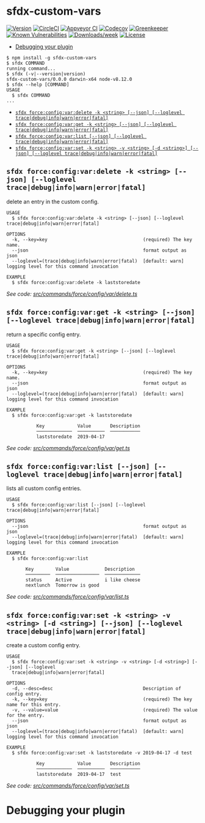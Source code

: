 sfdx-custom-vars
================



[![Version](https://img.shields.io/npm/v/sfdx-custom-vars.svg)](https://npmjs.org/package/sfdx-custom-vars)
[![CircleCI](https://circleci.com/gh/Documents/sfdx-custom-vars/tree/master.svg?style=shield)](https://circleci.com/gh/Documents/sfdx-custom-vars/tree/master)
[![Appveyor CI](https://ci.appveyor.com/api/projects/status/github/Documents/sfdx-custom-vars?branch=master&svg=true)](https://ci.appveyor.com/project/heroku/sfdx-custom-vars/branch/master)
[![Codecov](https://codecov.io/gh/Documents/sfdx-custom-vars/branch/master/graph/badge.svg)](https://codecov.io/gh/Documents/sfdx-custom-vars)
[![Greenkeeper](https://badges.greenkeeper.io/Documents/sfdx-custom-vars.svg)](https://greenkeeper.io/)
[![Known Vulnerabilities](https://snyk.io/test/github/Documents/sfdx-custom-vars/badge.svg)](https://snyk.io/test/github/Documents/sfdx-custom-vars)
[![Downloads/week](https://img.shields.io/npm/dw/sfdx-custom-vars.svg)](https://npmjs.org/package/sfdx-custom-vars)
[![License](https://img.shields.io/npm/l/sfdx-custom-vars.svg)](https://github.com/Documents/sfdx-custom-vars/blob/master/package.json)

<!-- toc -->
* [Debugging your plugin](#debugging-your-plugin)
<!-- tocstop -->
<!-- install -->
<!-- usage -->
```sh-session
$ npm install -g sfdx-custom-vars
$ sfdx COMMAND
running command...
$ sfdx (-v|--version|version)
sfdx-custom-vars/0.0.0 darwin-x64 node-v8.12.0
$ sfdx --help [COMMAND]
USAGE
  $ sfdx COMMAND
...
```
<!-- usagestop -->
<!-- commands -->
* [`sfdx force:config:var:delete -k <string> [--json] [--loglevel trace|debug|info|warn|error|fatal]`](#sfdx-forceconfigvardelete--k-string---json---loglevel-tracedebuginfowarnerrorfatal)
* [`sfdx force:config:var:get -k <string> [--json] [--loglevel trace|debug|info|warn|error|fatal]`](#sfdx-forceconfigvarget--k-string---json---loglevel-tracedebuginfowarnerrorfatal)
* [`sfdx force:config:var:list [--json] [--loglevel trace|debug|info|warn|error|fatal]`](#sfdx-forceconfigvarlist---json---loglevel-tracedebuginfowarnerrorfatal)
* [`sfdx force:config:var:set -k <string> -v <string> [-d <string>] [--json] [--loglevel trace|debug|info|warn|error|fatal]`](#sfdx-forceconfigvarset--k-string--v-string--d-string---json---loglevel-tracedebuginfowarnerrorfatal)

## `sfdx force:config:var:delete -k <string> [--json] [--loglevel trace|debug|info|warn|error|fatal]`

delete an entry in the custom config.

```
USAGE
  $ sfdx force:config:var:delete -k <string> [--json] [--loglevel trace|debug|info|warn|error|fatal]

OPTIONS
  -k, --key=key                                   (required) The key name.
  --json                                          format output as json
  --loglevel=(trace|debug|info|warn|error|fatal)  [default: warn] logging level for this command invocation

EXAMPLE
  $ sfdx force:config:var:delete -k laststoredate
```

_See code: [src/commands/force/config/var/delete.ts](https://github.com/Documents/sfdx-custom-vars/blob/v0.0.0/src/commands/force/config/var/delete.ts)_

## `sfdx force:config:var:get -k <string> [--json] [--loglevel trace|debug|info|warn|error|fatal]`

return a specific config entry.

```
USAGE
  $ sfdx force:config:var:get -k <string> [--json] [--loglevel trace|debug|info|warn|error|fatal]

OPTIONS
  -k, --key=key                                   (required) The key name.
  --json                                          format output as json
  --loglevel=(trace|debug|info|warn|error|fatal)  [default: warn] logging level for this command invocation

EXAMPLE
  $ sfdx force:config:var:get -k laststoredate

           Key            Value       Description
           ─────────────  ──────────  ───────────
           laststoredate  2019-04-17
```

_See code: [src/commands/force/config/var/get.ts](https://github.com/Documents/sfdx-custom-vars/blob/v0.0.0/src/commands/force/config/var/get.ts)_

## `sfdx force:config:var:list [--json] [--loglevel trace|debug|info|warn|error|fatal]`

lists all custom config entries.

```
USAGE
  $ sfdx force:config:var:list [--json] [--loglevel trace|debug|info|warn|error|fatal]

OPTIONS
  --json                                          format output as json
  --loglevel=(trace|debug|info|warn|error|fatal)  [default: warn] logging level for this command invocation

EXAMPLE
  $ sfdx force:config:var:list
    
       Key        Value             Description
       ─────────  ────────────────  ─────────────
       status     Active            i like cheese
       nextlunch  Tomorrow is good
```

_See code: [src/commands/force/config/var/list.ts](https://github.com/Documents/sfdx-custom-vars/blob/v0.0.0/src/commands/force/config/var/list.ts)_

## `sfdx force:config:var:set -k <string> -v <string> [-d <string>] [--json] [--loglevel trace|debug|info|warn|error|fatal]`

create a custom config entry.

```
USAGE
  $ sfdx force:config:var:set -k <string> -v <string> [-d <string>] [--json] [--loglevel 
  trace|debug|info|warn|error|fatal]

OPTIONS
  -d, --desc=desc                                 Description of config entry.
  -k, --key=key                                   (required) The key name for this entry.
  -v, --value=value                               (required) The value for the entry.
  --json                                          format output as json
  --loglevel=(trace|debug|info|warn|error|fatal)  [default: warn] logging level for this command invocation

EXAMPLE
  $ sfdx force:config:var:set -k laststoredate -v 2019-04-17 -d test

           Key            Value       Description
           ─────────────  ──────────  ───────────
           laststoredate  2019-04-17  test
```

_See code: [src/commands/force/config/var/set.ts](https://github.com/Documents/sfdx-custom-vars/blob/v0.0.0/src/commands/force/config/var/set.ts)_
<!-- commandsstop -->
<!-- debugging-your-plugin -->
# Debugging your plugin
